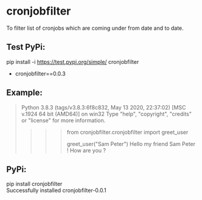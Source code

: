 # cronjobfilter
To filter list of cronjobs which are coming under from date and to date.

## Test PyPi: 
pip install -i https://test.pypi.org/simple/ cronjobfilter
<br>
* cronjobfilter==0.0.3

## Example:
> Python 3.8.3 (tags/v3.8.3:6f8c832, May 13 2020, 22:37:02) [MSC v.1924 64 bit (AMD64)] on win32
> Type "help", "copyright", "credits" or "license" for more information.
> >>> from cronjobfilter.cronjobfilter import greet_user
> >>>
> >>> greet_user("Sam Peter")
> Hello my friend Sam Peter ! How are you ?
> >>>

## PyPi:
pip install cronjobfilter
<br>
Successfully installed cronjobfilter-0.0.1

